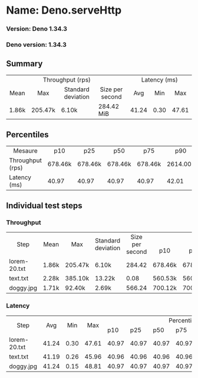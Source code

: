 # Name: Deno.serveHttp 
  
  ### Version: Deno 1.34.3
  ### Deno version: 1.34.3

## Summary
<table>
<tr>
    <td align="center" colspan="4">Throughput (rps)</td>
    <td align="center" colspan="3">Latency (ms)</td>
</tr>
<tr>
    <td align="center">Mean</td>
    <td align="center">Max</td>
    <td align="center">Standard deviation</td>
    <td align="center">Size per second</td>
    <td align="center">Avg</td>
    <td align="center">Min</td>
    <td align="center">Max</td>
</tr>
<tr>
    <td>1.86k</td>
    <td>205.47k</td>
    <td>6.10k</td>
    <td>284.42 MiB</td>
    <td>41.24</td>
    <td>0.30</td>
    <td>47.61</td>
</tr>
</table>

## Percentiles

<table>
<tr>
  <td align="center">Mesaure</td>
  <td align="center">p10</td>
  <td align="center">p25</td>
  <td align="center">p50</td>
  <td align="center">p75</td>
  <td align="center">p90</td>
  <td align="center">p95</td>
  <td align="center">p99</td>
</tr>
<tr>
  <td>Throughput (rps)</td>
  <td>678.46k</td>
  <td>678.46k</td>
  <td>678.46k</td>
  <td>678.46k</td>
  <td>2614.00k</td>
  <td>2966.08k</td>
  <td>6255.88k</td>
</tr>
<tr>
  <td>Latency (ms)</td>
  <td>40.97</td>
  <td>40.97</td>
  <td>40.97</td>
  <td>40.97</td>
  <td>42.01</td>
  <td>42.47</td>
  <td>43.63</td>
</tr>
</table>

## Individual test steps

### Throughput

<table>
<tr>
  <td align="center" rowspan="2">Step</td>
  <td align="center" rowspan="2">Mean</td>
  <td align="center" rowspan="2">Max</td>
  <td align="center" rowspan="2">Standard deviation</td>
  <td align="center" rowspan="2">Size per second</td>
  <td align="center" colspan="7">Percentiles</td>
</tr>
<tr>
  <!-- still Step -->
  <!-- still Mean -->
  <!-- still Max -->
  <!-- still Standard deviation -->
  <!-- still Size per second -->
  <td align="center">p10</td>
  <td align="center">p25</td>
  <td align="center">p50</td>
  <td align="center">p75</td>
  <td align="center">p90</td>
  <td align="center">p95</td>
  <td align="center">p99</td>
</tr>
<tr>
  <td>lorem-20.txt</td>
  <td>1.86k</td>
  <td>205.47k</td>
  <td>6.10k</td>
  <td>284.42</td>
  <td>678.46k</td>
  <td>678.46k</td>
  <td>678.46k</td>
  <td>678.46k</td>
  <td>2614.00k</td>
  <td>2966.08k</td>
  <td>6255.88k</td>
</tr><tr>
  <td>text.txt</td>
  <td>2.28k</td>
  <td>385.10k</td>
  <td>13.22k</td>
  <td>0.08</td>
  <td>560.53k</td>
  <td>560.53k</td>
  <td>560.53k</td>
  <td>560.53k</td>
  <td>2654.57k</td>
  <td>2998.25k</td>
  <td>10944.57k</td>
</tr><tr>
  <td>doggy.jpg</td>
  <td>1.71k</td>
  <td>92.40k</td>
  <td>2.69k</td>
  <td>566.24</td>
  <td>700.12k</td>
  <td>700.12k</td>
  <td>700.12k</td>
  <td>700.12k</td>
  <td>2625.66k</td>
  <td>3008.27k</td>
  <td>5299.77k</td>
</tr></table>

### Latency

<table>
<tr>
  <td align="center" rowspan="2">Step</td>
  <td align="center" rowspan="2">Avg</td>
  <td align="center" rowspan="2">Min</td>
  <td align="center" rowspan="2">Max</td>
  <td align="center" colspan="7">Percentiles</td>
</tr>
<tr>
  <!-- still Avg -->
  <!-- still Min -->
  <!-- still Max -->
  <td>p10</td>
  <td>p25</td>
  <td>p50</td>
  <td>p75</td>
  <td>p90</td>
  <td>p95</td>
  <td>p99</td>
</tr>
<tr>
  <td>lorem-20.txt</td>
  <td>41.24</td>
  <td>0.30</td>
  <td>47.61</td>
  <td>40.97</td>
  <td>40.97</td>
  <td>40.97</td>
  <td>40.97</td>
  <td>42.01</td>
  <td>42.47</td>
  <td>43.63</td>
</tr><tr>
  <td>text.txt</td>
  <td>41.19</td>
  <td>0.26</td>
  <td>45.96</td>
  <td>40.96</td>
  <td>40.96</td>
  <td>40.96</td>
  <td>40.96</td>
  <td>42.00</td>
  <td>42.02</td>
  <td>42.08</td>
</tr><tr>
  <td>doggy.jpg</td>
  <td>41.24</td>
  <td>0.15</td>
  <td>48.81</td>
  <td>40.97</td>
  <td>40.97</td>
  <td>40.97</td>
  <td>40.97</td>
  <td>42.02</td>
  <td>42.92</td>
  <td>44.73</td>
</tr></table>